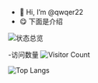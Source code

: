 - 👋 Hi, I’m @qwqer22
- 😋 下面是介绍

![状态总览](https://github-readme-stats.vercel.app/api?username=qwqer22&show_icons=true&theme=holi&locale=cn)

-访问数量
![Visitor Count](https://profile-counter.glitch.me/qwqer22/count.svg)

![Top Langs](https://github-readme-stats.vercel.app/api/top-langs/?username=qwqer22&layout=compact&theme=tokyonight)
